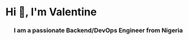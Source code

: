 <h1 style={{fontSize: 20;}}>Hi 👋, I'm Valentine</h1>
<h3 align="center">I am a passionate Backend/DevOps Engineer from Nigeria</h3>
